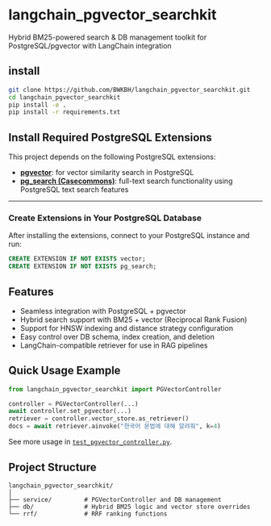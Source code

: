 # langchain_pgvector_searchkit
Hybrid BM25-powered search &amp; DB management toolkit for PostgreSQL/pgvector with LangChain integration


## install

```bash
git clone https://github.com/BWKBH/langchain_pgvector_searchkit.git
cd langchain_pgvector_searchkit
pip install -e .
pip install -r requirements.txt
```
## Install Required PostgreSQL Extensions

This project depends on the following PostgreSQL extensions:

- [**pgvector**](https://github.com/pgvector/pgvector): for vector similarity search in PostgreSQL  
- [**pg_search (Casecommons)**](https://github.com/Casecommons/pg_search): full-text search functionality using PostgreSQL text search features  
---

### Create Extensions in Your PostgreSQL Database

After installing the extensions, connect to your PostgreSQL instance and run:

```sql
CREATE EXTENSION IF NOT EXISTS vector;
CREATE EXTENSION IF NOT EXISTS pg_search;
```



## Features
- Seamless integration with PostgreSQL + pgvector
- Hybrid search support with BM25 + vector (Reciprocal Rank Fusion)
- Support for HNSW indexing and distance strategy configuration
- Easy control over DB schema, index creation, and deletion
- LangChain-compatible retriever for use in RAG pipelines 

## Quick Usage Example

```python
from langchain_pgvector_searchkit import PGVectorController

controller = PGVectorController(...)
await controller.set_pgvector(...)
retriever = controller.vector_store.as_retriever()
docs = await retriever.ainvoke("한국어 문법에 대해 알려줘", k=4)
```
See more usage in [`test_pgvector_controller.py`](.test_pgvector_controller.py).

## Project Structure
```text
langchain_pgvector_searchkit/
│
├── service/         # PGVectorController and DB management
├── db/              # Hybrid BM25 logic and vector store overrides
└── rrf/             # RRF ranking functions
```

